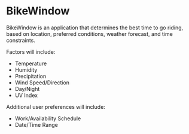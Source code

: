 # BikeWindow

BikeWindow is an application that determines the best time to go riding, based on location, preferred conditions, weather forecast, and time constraints.

Factors will include:
* Temperature
* Humidity
* Precipitation
* Wind Speed/Direction 
* Day/Night
* UV Index

Additional user preferences will include:
* Work/Availability Schedule
* Date/Time Range

